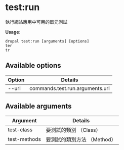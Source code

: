 # test:run
執行網站應用中可用的單元測試

**Usage:**
```
drupal test:run [arguments] [options]
ter
tr
```

## Available options
Option | Details
-------|-------------
--url | commands.test.run.arguments.url

## Available arguments
Argument | Details
---------|-------------
test-class | 要測試的類別 （Class）
test-methods | 要測試的類別方法 （Method）
